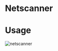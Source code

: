 # Netscanner
<h1>Usage</h1>


![netscanner](https://user-images.githubusercontent.com/96448186/199767987-2bd3f01e-8fc8-41f0-887e-c70b969824c1.png)
